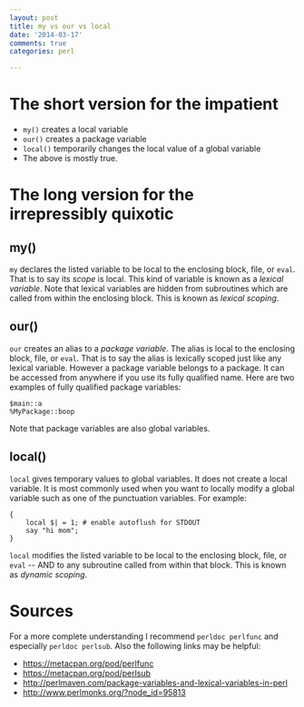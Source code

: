 ```yaml
---
layout: post
title: my vs our vs local
date: '2014-03-17'
comments: true
categories: perl

---
```


# The short version for the impatient

   * `my()` creates a local variable
   * `our()` creates a package variable
   * `local()` temporarily changes the local value of a global variable
   * The above is mostly true.

# The long version for the irrepressibly quixotic

## my()

`my` declares the listed variable to be local to the enclosing block, file,
or `eval`.  That is to say its *scope* is local.  This kind of variable is
known as a *lexical variable*.  Note that lexical variables are hidden from
subroutines which are called from within the enclosing block.  This is known as
*lexical scoping*.

## our()

`our` creates an alias to a *package variable*.  The alias is local to the
enclosing block, file, or `eval`.  That is to say the alias is lexically scoped
just like any lexical variable.  However a package variable belongs to a
package.  It can be accessed from anywhere if you use its fully qualified name.
Here are two examples of fully qualified package variables:

    $main::a
    %MyPackage::boop

Note that package variables are also global variables.

## local()

`local` gives temporary values to global variables.  It does not create a local
variable.  It is most commonly used when you want to locally modify a global
variable such as one of the punctuation variables.  For example:

    { 
        local $| = 1; # enable autoflush for STDOUT
        say "hi mom";
    }

`local` modifies the listed variable to be local to the enclosing block,
file, or `eval` -- AND to any subroutine called from within that block.  This
is known as *dynamic scoping*.  


# Sources

For a more complete understanding I recommend `perldoc perlfunc` and especially
`perldoc perlsub`.  Also the following links may be helpful:

 * https://metacpan.org/pod/perlfunc
 * https://metacpan.org/pod/perlsub
 * http://perlmaven.com/package-variables-and-lexical-variables-in-perl
 * http://www.perlmonks.org/?node_id=95813


